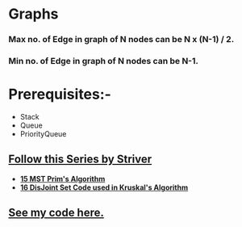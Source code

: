 # **Graphs**

### Max no. of Edge in graph of N nodes can be **N x (N-1) / 2.**

### Min no. of Edge in graph of N nodes can be **N-1.**

# Prerequisites:-

- Stack
- Queue
- PriorityQueue

## **[Follow this Series by Striver](https://youtube.com/playlist?list=PLgUwDviBIf0rGEWe64KWas0Nryn7SCRWw)**

- **[15 MST Prim's Algorithm](https://youtu.be/Vw-sktU1zmc)**
- **[16 DisJoint Set Code used in Kruskal's Algorithm](./DisjointSet.java)**

## **[See my code here.](./MyGraph.java)**
